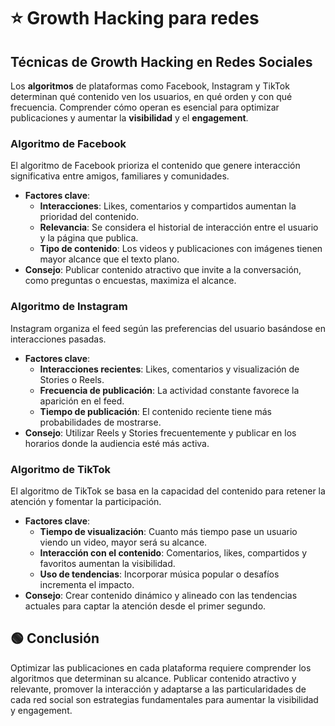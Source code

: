 # ⭐​ Growth Hacking para redes

## Técnicas de Growth Hacking en Redes Sociales
Los **algoritmos** de plataformas como Facebook, Instagram y TikTok determinan qué contenido ven los usuarios, en qué orden y con qué frecuencia. Comprender cómo operan es esencial para optimizar publicaciones y aumentar la **visibilidad** y el **engagement**.

### Algoritmo de Facebook
El algoritmo de Facebook prioriza el contenido que genere interacción significativa entre amigos, familiares y comunidades.
- **Factores clave**:
    - **Interacciones**: Likes, comentarios y compartidos aumentan la prioridad del contenido.
    - **Relevancia**: Se considera el historial de interacción entre el usuario y la página que publica.
    - **Tipo de contenido**: Los videos y publicaciones con imágenes tienen mayor alcance que el texto plano.
- **Consejo**: Publicar contenido atractivo que invite a la conversación, como preguntas o encuestas, maximiza el alcance.

### Algoritmo de Instagram
Instagram organiza el feed según las preferencias del usuario basándose en interacciones pasadas.
- **Factores clave**:
    - **Interacciones recientes**: Likes, comentarios y visualización de Stories o Reels.
    - **Frecuencia de publicación**: La actividad constante favorece la aparición en el feed.
    - **Tiempo de publicación**: El contenido reciente tiene más probabilidades de mostrarse.
- **Consejo**: Utilizar Reels y Stories frecuentemente y publicar en los horarios donde la audiencia esté más activa.

### Algoritmo de TikTok
El algoritmo de TikTok se basa en la capacidad del contenido para retener la atención y fomentar la participación.
- **Factores clave**:
    - **Tiempo de visualización**: Cuanto más tiempo pase un usuario viendo un video, mayor será su alcance.
    - **Interacción con el contenido**: Comentarios, likes, compartidos y favoritos aumentan la visibilidad.
    - **Uso de tendencias**: Incorporar música popular o desafíos incrementa el impacto.
- **Consejo**: Crear contenido dinámico y alineado con las tendencias actuales para captar la atención desde el primer segundo.

## 🟢 Conclusión
Optimizar las publicaciones en cada plataforma requiere comprender los algoritmos que determinan su alcance. Publicar contenido atractivo y relevante, promover la interacción y adaptarse a las particularidades de cada red social son estrategias fundamentales para aumentar la visibilidad y engagement.